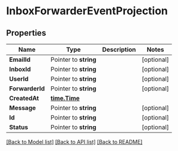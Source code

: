 # InboxForwarderEventProjection

## Properties

Name | Type | Description | Notes
------------ | ------------- | ------------- | -------------
**EmailId** | Pointer to **string** |  | [optional] 
**InboxId** | Pointer to **string** |  | [optional] 
**UserId** | Pointer to **string** |  | [optional] 
**ForwarderId** | Pointer to **string** |  | [optional] 
**CreatedAt** | [**time.Time**](time.Time) |  | 
**Message** | Pointer to **string** |  | [optional] 
**Id** | Pointer to **string** |  | [optional] 
**Status** | Pointer to **string** |  | [optional] 

[[Back to Model list]](../README#documentation-for-models) [[Back to API list]](../README#documentation-for-api-endpoints) [[Back to README]](../README)


